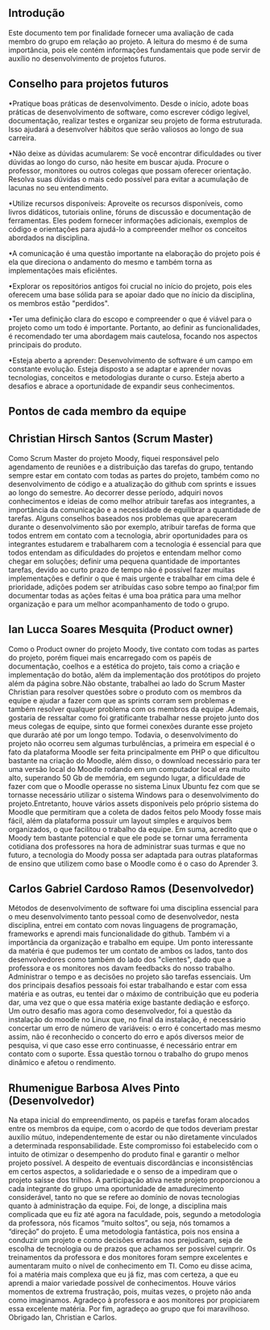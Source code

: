 ## Introdução

Este documento tem por finalidade fornecer uma avaliação de cada membro do grupo 
em relação ao projeto.
A leitura do mesmo é de suma importância, pois ele contém informações 
fundamentais que pode servir de auxílio no desenvolvimento de projetos futuros.


## Conselho para projetos futuros

•Pratique boas práticas de desenvolvimento. Desde o início, adote boas práticas de 
desenvolvimento de software, como escrever código legível, documentação, realizar 
testes e organizar seu projeto de forma estruturada. Isso ajudará a desenvolver 
hábitos que serão valiosos ao longo de sua carreira.

•Não deixe as dúvidas acumularem: Se você encontrar dificuldades ou tiver dúvidas ao 
longo do curso, não hesite em buscar ajuda. Procure o professor, monitores ou outros
colegas que possam oferecer orientação. Resolva suas dúvidas o mais cedo possível 
para evitar a acumulação de lacunas no seu entendimento.

•Utilize recursos disponíveis: Aproveite os recursos disponíveis, como livros 
didáticos, tutoriais online, fóruns de discussão e documentação de ferramentas. 
Eles podem fornecer informações adicionais, exemplos de código e orientações para 
ajudá-lo a compreender melhor os conceitos abordados na disciplina.

•A comunicação é uma questão importante na elaboração do projeto pois é ela que 
direciona o andamento do mesmo e também torna as implementações mais eficiêntes.

•Explorar os repositórios antigos foi crucial no início do projeto, pois eles 
oferecem uma base sólida para se apoiar dado que no ínicio da disciplina, os 
membros estão "perdidos".

•Ter uma definição clara do escopo e compreender o que é viável para o projeto como 
um todo é importante. Portanto, ao definir as funcionalidades, é recomendado ter 
uma abordagem mais cautelosa, focando nos aspectos principais do produto.

•Esteja aberto a aprender: Desenvolvimento de software é um campo em constante 
evolução. Esteja disposto a se adaptar e aprender novas tecnologias, conceitos e 
metodologias durante o curso. Esteja aberto a desafios e abrace a oportunidade de 
expandir seus conhecimentos.


   
## Pontos de cada membro da equipe


## Christian Hirsch Santos (Scrum Master) 

Como Scrum Master do projeto Moody, fiquei responsável pelo agendamento de reuniões 
e a distribuição das tarefas do grupo, tentando sempre estar em contato com todas as 
partes do projeto, também como no desenvolvimento de código e a atualização do github 
com sprints e issues ao longo do semestre. 
Ao decorrer desse período, adquiri novos conhecimentos e ideias de como melhor atribuir
tarefas aos integrantes, a importância da comunicação e a necessidade de equilibrar 
a quantidade de tarefas.
Alguns conselhos baseados nos problemas que apareceram durante o desenvolvimento são 
por exemplo, atribuir tarefas de forma que todos entrem em contato com a tecnologia, 
abrir oportunidades para os integrantes estudarem e trabalharem com a tecnologia é 
essencial para que todos entendam as dificuldades do projetos e entendam melhor como 
chegar em soluções; definir uma pequena quantidade de importantes tarefas, devido 
ao curto prazo de tempo não é possível fazer muitas implementações e definir o que 
é mais urgente e trabalhar em cima dele é prioridade, adições podem ser atribuídas 
caso sobre tempo ao final;por fim documentar todas as ações feitas é uma boa prática 
para uma melhor organização e para um melhor acompanhamento de todo o grupo.


## Ian Lucca Soares Mesquita (Product owner)

Como o Product owner do projeto Moody, tive contato com todas as partes do projeto, 
porém fiquei mais encarregado com os papéis de documentação, coelhos e a estética do 
projeto, tais como a criação e implementação do botão, além da implementação dos 
protótipos do projeto além da página sobre.Não obstante, trabalhei ao lado do Scrum 
Master Christian para resolver questões sobre o produto com os membros da equipe e 
ajudar a fazer com que as sprints corram sem problemas e também resolver qualquer 
problema com os membros da equipe .Ademais, gostaria de ressaltar como foi gratificante 
trabalhar nesse projeto junto dos meus colegas de equipe, sinto que formei conexões 
durante esse projeto que durarão até por um longo tempo. Todavia, o desenvolvimento 
do projeto não ocorreu sem algumas turbulências, a primeira em especial é o fato da 
plataforma Moodle ser feita principalmente em PHP o que dificultou bastante na criação 
do Moodle, além disso, o download necessário para ter uma versão local do Moodle 
rodando em um computador local era muito alto, superando 50 Gb de memória, em segundo 
lugar, a dificuldade de fazer com que o Moodle operasse no sistema Linux Ubuntu fez 
com que se tornasse necessário utilizar o sistema Windows para o desenvolvimento do 
projeto.Entretanto, houve vários assets disponíveis pelo próprio sistema do Moodle 
que permitiram que a coleta de dados feitos pelo Moody fosse mais fácil, além da 
plataforma possuir um layout simples e arquivos bem organizados, o que facilitou o 
trabalho da equipe. Em suma, acredito que o Moody tem bastante potencial e que ele 
pode se tornar uma ferramenta cotidiana dos professores na hora de administrar suas 
turmas e que no futuro, a tecnologia do Moody possa ser adaptada para outras 
plataformas de ensino que utilizem como base o Moodle como é o caso do Aprender 3.


## Carlos Gabriel Cardoso Ramos (Desenvolvedor)

Métodos de desenvolvimento de software foi uma disciplina essencial para o meu 
desenvolvimento tanto pessoal como de desenvolvedor, nesta disciplina, entrei em contato
com novas linguagens de programação, frameworks e aprendi mais funcionalidade do github. 
Também vi a importância da organização e trabalho em equipe. 
Um ponto interessante da matéria é que pudemos ter um contato de ambos os lados, tanto
dos desenvolvedores como também do lado dos "clientes", dado que a professora e 
os monitores nos davam feedbacks do nosso trabalho.
Administrar o tempo e as decisões no projeto são tarefas essenciais. Um dos principais 
desafios pessoais foi estar trabalhando e estar com essa matéria e as outras, 
eu tentei dar o máximo de contribuição que eu poderia dar, uma vez que o que 
essa matéria exige bastante dediação e esforço. Um outro desafio mas agora como desenvolvedor,
foi a questão da instalação do moodle no Linux que, no final da instalação, é necessário 
concertar um erro de número de variáveis: o erro é concertado mas mesmo assim, 
não é reconhecido o concerto do erro e após diversos meior de pesquisa, vi que 
caso esse erro continuasse, é necessário entrar em contato com o suporte. 
Essa questão tornou o trabalho do grupo menos dinâmico e afetou o rendimento.


## Rhumenigue Barbosa Alves Pinto (Desenvolvedor)

Na etapa inicial do empreendimento, os papéis e tarefas foram alocados entre os membros 
da equipe, com o acordo de que todos deveriam prestar auxílio mútuo, independentemente de
estar ou não diretamente vinculados a determinada responsabilidade. Este compromisso foi 
estabelecido com o intuito de otimizar o desempenho do produto final e garantir o melhor 
projeto possível. A despeito de eventuais discordâncias e inconsistências em certos aspectos,
a solidariedade e o senso de a impediram que o projeto saísse dos trilhos.
A participação ativa neste projeto proporcionou a cada integrante do grupo uma oportunidade 
de amadurecimento considerável, tanto no que se refere ao domínio de novas tecnologias quanto 
à administração da equipe. 
Foi, de longe, a disciplina mais complicada que eu fiz até agora na faculdade, pois, segundo 
a metodologia da professora, nós ficamos “muito soltos”, ou seja, nós tomamos a “direção” do 
projeto. É uma metodologia fantástica, pois nos ensina a conduzir um projeto e como decisões 
erradas nos prejudicam, seja de escolha de tecnologia ou de prazos que achamos ser possível cumprir.
Os treinamentos da professora e dos monitores foram sempre excelentes e aumentaram muito 
o nível de conhecimento em TI. Como eu disse acima, foi a matéria mais complexa que eu já 
fiz, mas com certeza, a que eu aprendi a maior variedade possível de conhecimentos.
Houve vários momentos de extrema frustração, pois, muitas vezes, o projeto não anda como 
imaginamos.
Agradeço à professora e aos monitores por propiciarem essa excelente matéria.
Por fim, agradeço ao grupo que foi maravilhoso. Obrigado Ian, Christian e Carlos. 



 















